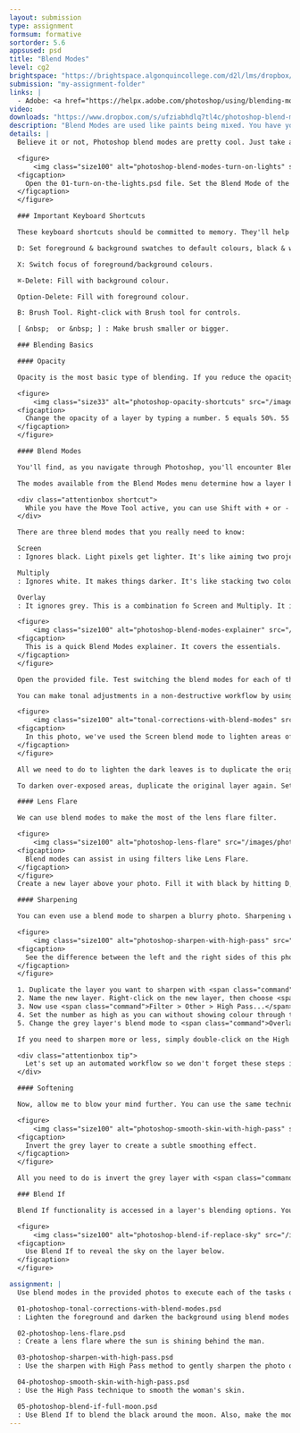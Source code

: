 ```yaml
---
layout: submission
type: assignment
formsum: formative
sortorder: 5.6
appsused: psd
title: "Blend Modes"
level: cg2
brightspace: "https://brightspace.algonquincollege.com/d2l/lms/dropbox/user/folder_submit_files.d2l?db=132034&grpid=0&isprv=0&bp=0&ou=145550"
submission: "my-assignment-folder"
links: |
  - Adobe: <a href="https://helpx.adobe.com/photoshop/using/blending-modes.html" target="_blank" title="Blending Modes">Blending Modes</a>
video:
downloads: "https://www.dropbox.com/s/ufziabhdlq7tl4c/photoshop-blend-modes.zip?dl=1"
description: "Blend Modes are used like paints being mixed. You have your base colour which you blend to obtain your blended result."
details: |
  Believe it or not, Photoshop blend modes are pretty cool. Just take a look at this.

  <figure>
      <img class="size100" alt="photoshop-blend-modes-turn-on-lights" src="/images/photoshop-blend-modes/photoshop-blend-modes-turn-on-lights.gif">
  <figcaption>
    Open the 01-turn-on-the-lights.psd file. Set the Blend Mode of the top layer to Lighten.
  </figcaption>
  </figure>

  ### Important Keyboard Shortcuts

  These keyboard shortcuts should be committed to memory. They'll help you with this assignment and all the rest of your Photoshop work, especially when you're working with layer masks.

  D: Set foreground & background swatches to default colours, black & white.

  X: Switch focus of foreground/background colours.

  ⌘-Delete: Fill with background colour.

  Option-Delete: Fill with foreground colour.

  B: Brush Tool. Right-click with Brush tool for controls.

  [ &nbsp;  or &nbsp; ] : Make brush smaller or bigger.

  ### Blending Basics

  #### Opacity

  Opacity is the most basic type of blending. If you reduce the opacity of a layer, it blends with the layer(s) below.

  <figure>
      <img class="size33" alt="photoshop-opacity-shortcuts" src="/images/photoshop-blend-modes/photoshop-opacity-shortcuts.gif">
  <figcaption>
    Change the opacity of a layer by typing a number. 5 equals 50%. 55 equals 55% opacity.
  </figcaption>
  </figure>

  #### Blend Modes

  You'll find, as you navigate through Photoshop, you'll encounter Blend Modes menues everywhere. As you create new layers, there's an option to choose a blend mode. There are blend modes for individual painting tools, too. They're everywhere.

  The modes available from the Blend Modes menu determine how a layer blends with a layer below. The painting tools also have their own blend modes. That means that you can paint on a layer with a tool in a certain blend mode, while the current layer can have a different blend mode.

  <div class="attentionbox shortcut">
    While you have the Move Tool active, you can use Shift with + or - to cycle through the Blend Modes menu.
  </div>

  There are three blend modes that you really need to know:

  Screen
  : Ignores black. Light pixels get lighter. It's like aiming two projectors at the same spot. The dark pixels cancel each other out. The lighter pixels get lighter.

  Multiply
  : Ignores white. It makes things darker. It's like stacking two coloured transparencies on top of each other. The darks get darker.

  Overlay
  : It ignores grey. This is a combination fo Screen and Multiply. It increases contrast.

  <figure>
      <img class="size100" alt="photoshop-blend-modes-explainer" src="/images/photoshop-blend-modes/photoshop-blend-modes-explainer.svg">
  <figcaption>
    This is a quick Blend Modes explainer. It covers the essentials.
  </figcaption>
  </figure>

  Open the provided file. Test switching the blend modes for each of the grey, black or white bars. This will help you understand the main categories of blend modes.

  You can make tonal adjustments in a non-destructive workflow by using blend modes. Let's fix a photo using this technique.

  <figure>
      <img class="size100" alt="tonal-corrections-with-blend-modes" src="/images/photoshop-blend-modes/tonal-corrections-with-blend-modes.jpg">
  <figcaption>
    In this photo, we've used the Screen blend mode to lighten areas of the photo.
  </figcaption>
  </figure>

  All we need to do to lighten the dark leaves is to duplicate the original layer. Set its blend mode to <span class="command">Screen</span>. Mask out the parts of the photo you don't want to be lightened.

  To darken over-exposed areas, duplicate the original layer again. Set the new layer to <span class="command">Multiply</span>. Mask out the area of the photo you don't want darkened.

  #### Lens Flare

  We can use blend modes to make the most of the lens flare filter.

  <figure>
      <img class="size100" alt="photoshop-lens-flare" src="/images/photoshop-blend-modes/photoshop-lens-flare.jpg">
  <figcaption>
    Blend modes can assist in using filters like Lens Flare.
  </figcaption>
  </figure>
  Create a new layer above your photo. Fill it with black by hitting D, then <span class="command">Option-Delete</span>. Use <span class="command">Filter > Render Lens Flare...</span>. Change the blend mode of the black layer to <span class="command">Screen</span>.

  #### Sharpening

  You can even use a blend mode to sharpen a blurry photo. Sharpening with this method is a non-destructive and subtle way to apply sharpening.

  <figure>
      <img class="size100" alt="photoshop-sharpen-with-high-pass" src="/images/photoshop-blend-modes/photoshop-sharpen-with-high-pass.jpg">
  <figcaption>
    See the difference between the left and the right sides of this photo? It's subtle sharpening.
  </figcaption>
  </figure>

  1. Duplicate the layer you want to sharpen with <span class="command">Option-Command-J</span>.
  2. Name the new layer. Right-click on the new layer, then choose <span class="command">Convert to Smart Object</span>.
  3. Now use <span class="command">Filter > Other > High Pass...</span>.
  4. Set the number as high as you can without showing colour through the grey.
  5. Change the grey layer's blend mode to <span class="command">Overlay</span>.

  If you need to sharpen more or less, simply double-click on the High Pass entry in the Layers panel to edit its value.

  <div class="attentionbox tip">
    Let's set up an automated workflow so we don't forget these steps in the future.
  </div>

  #### Softening

  Now, allow me to blow your mind further. You can use the same technique to create the opposite effect. Rather than sharpening, you can smooth/blur areas very gently.

  <figure>
      <img class="size100" alt="photoshop-smooth-skin-with-high-pass" src="/images/photoshop-blend-modes/photoshop-smooth-skin-with-high-pass.jpg">
  <figcaption>
    Invert the grey layer to create a subtle smoothing effect.
  </figcaption>
  </figure>

  All you need to do is invert the grey layer with <span class="command">⌘-i</span>. This will have a smoothing effect. All you need to do is mask areas you don't want smoothed.

  ### Blend If

  Blend If functionality is accessed in a layer's blending options. You can access this from the *fx* button at the bottom of the Layers panel or by double-clicking on a layer's icon. At the bottom of the Blending Options dialogue, you'll see the the Blend If controls.

  <figure>
      <img class="size100" alt="photoshop-blend-if-replace-sky" src="/images/photoshop-blend-modes/photoshop-blend-if-replace-sky.jpg">
  <figcaption>
    Use Blend If to reveal the sky on the layer below.
  </figcaption>
  </figure>

assignment: |
  Use blend modes in the provided photos to execute each of the tasks described above.

  01-photoshop-tonal-corrections-with-blend-modes.psd
  : Lighten the foreground and darken the background using blend modes (and masks).

  02-photoshop-lens-flare.psd
  : Create a lens flare where the sun is shining behind the man.

  03-photoshop-sharpen-with-high-pass.psd
  : Use the sharpen with High Pass method to gently sharpen the photo of chipmunks.

  04-photoshop-smooth-skin-with-high-pass.psd
  : Use the High Pass technique to smooth the woman's skin.

  05-photoshop-blend-if-full-moon.psd
  : Use Blend If to blend the black around the moon. Also, make the moon appear as though it's behind the grass using Blend If.
---
```

